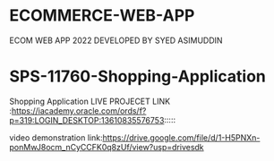 # ECOMMERCE-WEB-APP
ECOM WEB APP 2022 DEVELOPED BY SYED ASIMUDDIN
# SPS-11760-Shopping-Application
Shopping Application
LIVE PROJECET LINK :https://iacademy.oracle.com/ords/f?p=319:LOGIN_DESKTOP:13610835576753:::::


video demonstration link:https://drive.google.com/file/d/1-H5PNXn-ponMwJ8ocm_nCyCCFK0q8zUf/view?usp=drivesdk
